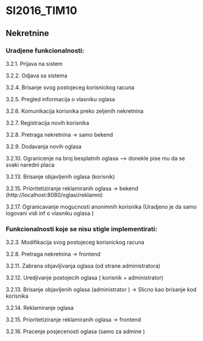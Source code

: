 # SI2016_TIM10
## Nekretnine

### Uradjene funkcionalnosti:
3.2.1. Prijava na sistem

3.2.2. Odjava sa sistema

3.2.4. Brisanje svog postojeceg korisnickog racuna 

3.2.5. Pregled informacija o vlasniku oglasa

3.2.6. Komunikacija korisnika preko zeljenih nekretnina

3.2.7. Registracija novih korisnika

3.2.8. Pretraga nekretnina -> samo bekend

3.2.9. Dodavanja novih oglasa 

3.2.10. Ogranicenje na broj besplatnih oglasa --> donekle pise mu da se svaki naredni placa

3.2.13. Brisanje objavljenih oglasa (korisnik)

3.2.15. Prioritetiziranje reklamiranih oglasa -> bekend (http://localhost:8080/oglasi/reklamni)

3.2.17. Ogranicavanje mogucnosti anonimnih korisnika (Uradjeno je da samo logovani vidi inf o vlasniku oglasa )

### Funkcionalnosti koje se nisu stigle implementirati:
3.2.3. Modifikacija svog postojeceg korisnickog racuna

3.2.8. Pretraga nekretnina -> frontend

3.2.11. Zabrana objavljivanja oglasa (od strane administratora)

3.2.12. Uredjivanje postojecih oglasa ( korisnik + administrator)

3.2.13. Brisanje objavljenih oglasa (administrator ) -> Slicno kao brisanje kod korisnika

3.2.14. Reklamiranje oglasa

3.2.15. Prioritetiziranje reklamiranih oglasa -> frontend

3.2.16. Pracenje posjecenosti oglasa (samo za admine ) 


